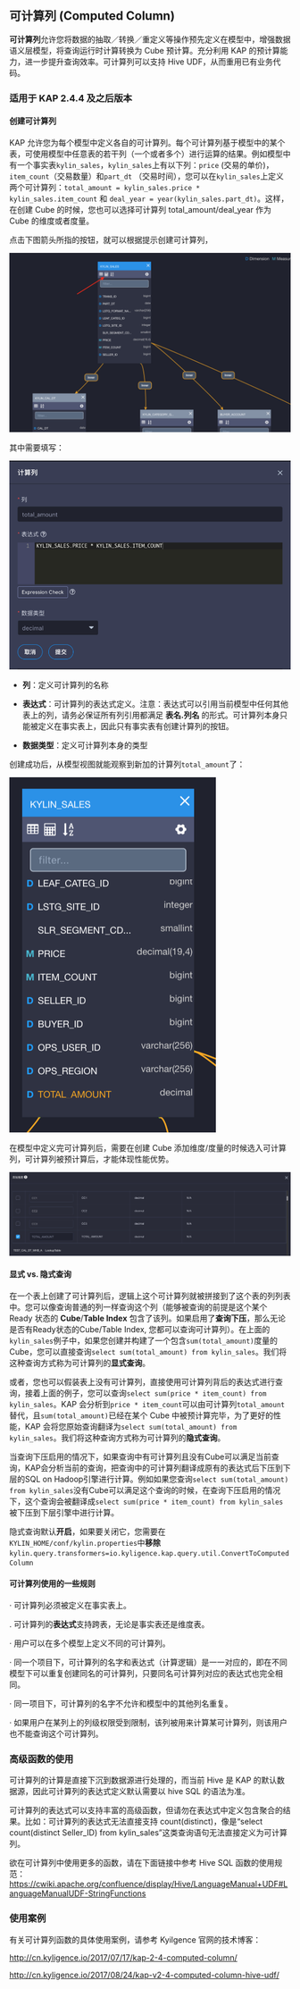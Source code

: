 ## 可计算列 (Computed Column)

**可计算列**允许您将数据的抽取／转换／重定义等操作预先定义在模型中，增强数据语义层模型，将查询运行时计算转换为 Cube 预计算。充分利用 KAP 的预计算能力，进一步提升查询效率。可计算列可以支持 Hive UDF，从而重用已有业务代码。

### 适用于 KAP 2.4.4 及之后版本

#### 创建可计算列

KAP 允许您为每个模型中定义各自的可计算列。每个可计算列基于模型中的某个表，可使用模型中任意表的若干列（一个或者多个）进行运算的结果。例如模型中有一个事实表`kylin_sales`，`kylin_sales`上有以下列：`price` (交易的单价)，`item_count`（交易数量）和`part_dt` （交易时间），您可以在`kylin_sales`上定义两个可计算列：`total_amount = kylin_sales.price * kylin_sales.item_count` 和 `deal_year = year(kylin_sales.part_dt)`。这样，在创建 Cube 的时候，您也可以选择可计算列 total_amount/deal_year 作为 Cube 的维度或者度量。

点击下图箭头所指的按钮，就可以根据提示创建可计算列，

![](images/computed_column_cn.1.png)

其中需要填写：

![](images/computed_column_cn.2.kap244.png)

+ **列**：定义可计算列的名称

+ **表达式**：可计算列的表达式定义。注意：表达式可以引用当前模型中任何其他表上的列，请务必保证所有列引用都满足 **表名.列名** 的形式。可计算列本身只能被定义在事实表上，因此只有事实表有创建计算列的按钮。

+ **数据类型**：定义可计算列本身的类型

创建成功后，从模型视图就能观察到新加的计算列`total_amount`了：

![](images/computed_column_cn.4.png)

在模型中定义完可计算列后，需要在创建 Cube 添加维度/度量的时候选入可计算列，可计算列被预计算后，才能体现性能优势。

![](images/computed_column_cn.3.png)

#### 显式 vs. 隐式查询

在一个表上创建了可计算列后，逻辑上这个可计算列就被拼接到了这个表的列列表中。您可以像查询普通的列一样查询这个列（能够被查询的前提是这个某个 Ready 状态的 **Cube**/**Table Index** 包含了该列。如果启用了**查询下压**，那么无论是否有Ready状态的Cube/Table Index, 您都可以查询可计算列）。在上面的`kylin_sales`例子中，如果您创建并构建了一个包含`sum(total_amount)`度量的Cube，您可以直接查询`select sum(total_amount) from kylin_sales`。我们将这种查询方式称为可计算列的**显式查询**。

或者，您也可以假装表上没有可计算列，直接使用可计算列背后的表达式进行查询，接着上面的例子，您可以查询`select sum(price * item_count) from kylin_sales`。KAP 会分析到`price * item_count`可以由可计算列`total_amount`替代，且`sum(total_amount)`已经在某个 Cube 中被预计算完毕，为了更好的性能，KAP 会将您原始查询翻译为`select sum(total_amount) from kylin_sales`。我们将这种查询方式称为可计算列的**隐式查询**。

当查询下压启用的情况下，如果查询中有可计算列且没有Cube可以满足当前查询，KAP会分析当前的查询，把查询中的可计算列翻译成原有的表达式后下压到下层的SQL on Hadoop引擎进行计算。例如如果您查询`select sum(total_amount) from kylin_sales`没有Cube可以满足这个查询的时候，在查询下压启用的情况下，这个查询会被翻译成`select sum(price * item_count) from kylin_sales`被下压到下层引擎中进行计算。

隐式查询默认**开启**，如果要关闭它，您需要在`KYLIN_HOME/conf/kylin.properties`中**移除**`kylin.query.transformers=io.kyligence.kap.query.util.ConvertToComputedColumn` 

#### 可计算列使用的一些规则

· 可计算列必须被定义在事实表上。

. 可计算列的**表达式**支持跨表，无论是事实表还是维度表。

· 用户可以在多个模型上定义不同的可计算列。

· 同一个项目下，可计算列的名字和表达式（计算逻辑）是一一对应的，即在不同模型下可以重复创建同名的可计算列，只要同名可计算列对应的表达式也完全相同。

· 同一项目下，可计算列的名字不允许和模型中的其他列名重复。

· 如果用户在某列上的列级权限受到限制，该列被用来计算某可计算列，则该用户也不能查询这个可计算列。

### 高级函数的使用

可计算列的计算是直接下沉到数据源进行处理的，而当前 Hive 是 KAP 的默认数据源，因此可计算列的表达式定义默认需要以 hive SQL 的语法为准。

可计算列的表达式可以支持丰富的高级函数，但请勿在表达式中定义包含聚合的结果。比如：可计算列的表达式无法直接支持 count(distinct)，像是“select count(distinct Seller_ID) from kylin_sales”这类查询语句无法直接定义为可计算列。

欲在可计算列中使用更多的函数，请在下面链接中参考 Hive SQL 函数的使用规范：
https://cwiki.apache.org/confluence/display/Hive/LanguageManual+UDF#LanguageManualUDF-StringFunctions

### 使用案例

有关可计算列函数的具体使用案例，请参考 Kyilgence 官网的技术博客：

http://cn.kyligence.io/2017/07/17/kap-2-4-computed-column/

http://cn.kyligence.io/2017/08/24/kap-v2-4-computed-column-hive-udf/



